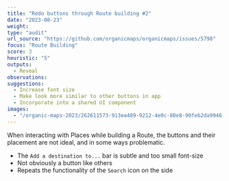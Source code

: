 ```yaml
---
title: "Redo buttons through Route building #2"
date: "2023-08-23"
weight: 
type: "audit"
url_source: "https://github.com/organicmaps/organicmaps/issues/5798"
focus: "Route Building"
score: 3
heuristic: "5"
outputs:
  - Reveal
observations:
suggestions:
  - Increase font size
  - Make look more similar to other buttons in app
  - Incorporate into a shared UI component 
images:
  - "/organic-maps-2023/262611573-913ea489-9212-4e0c-80e8-90feb2da9946.png"
---
```


When interacting with Places while building a Route, the buttons and their placement are not ideal, and in some ways problematic.

- The `Add a destination to...` bar is subtle and too small font-size
- Not obviously a button like others
- Repeats the functionality of the `Search` icon on the side
